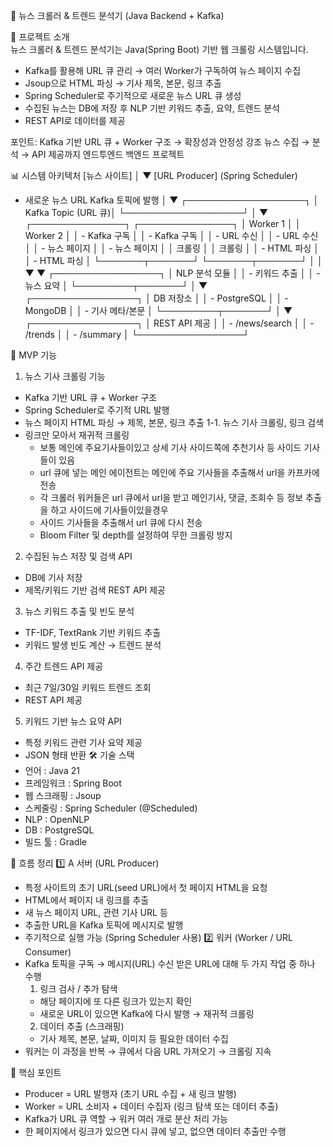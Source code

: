 📰 뉴스 크롤러 & 트렌드 분석기 (Java Backend + Kafka)  

📌 프로젝트 소개  
뉴스 크롤러 & 트렌드 분석기는 Java(Spring Boot) 기반 웹 크롤링 시스템입니다.
  - Kafka를 활용해 URL 큐 관리 → 여러 Worker가 구독하여 뉴스 페이지 수집
  - Jsoup으로 HTML 파싱 → 기사 제목, 본문, 링크 추출
  - Spring Scheduler로 주기적으로 새로운 뉴스 URL 큐 생성
  - 수집된 뉴스는 DB에 저장 후 NLP 기반 키워드 추출, 요약, 트렌드 분석
  - REST API로 데이터를 제공

  
포인트:
Kafka 기반 URL 큐 + Worker 구조 → 확장성과 안정성 강조
뉴스 수집 → 분석 → API 제공까지 엔드투엔드 백엔드 프로젝트


📊 시스템 아키텍처
[뉴스 사이트] 
      │
      ▼
[URL Producer] (Spring Scheduler)
  - 새로운 뉴스 URL Kafka 토픽에 발행
      │
      ▼
┌───────────────────┐
│ Kafka Topic (URL 큐)│
└───────────────────┘
      │
      ▼
┌───────────────┐      ┌───────────────┐
│ Worker 1      │      │ Worker 2      │
│ - Kafka 구독  │      │ - Kafka 구독  │
│ - URL 수신    │      │ - URL 수신    │
│ - 뉴스 페이지 │      │ - 뉴스 페이지 │
│   크롤링      │      │   크롤링      │
│ - HTML 파싱   │      │ - HTML 파싱   │
└───────┬───────┘      └───────┬───────┘
        │                     │
        ▼                     ▼
                 ┌─────────────────┐
                 │ NLP 분석 모듈    │
                 │ - 키워드 추출    │
                 │ - 뉴스 요약      │
                 └─────────┬───────┘
                           │
                           ▼
                 ┌─────────────────┐
                 │ DB 저장소        │
                 │ - PostgreSQL    │
                 │ - MongoDB       │
                 │ - 기사 메타/본문 │
                 └─────────┬───────┘
                           │
                           ▼
                 ┌─────────────────┐
                 │ REST API 제공    │
                 │ - /news/search   │
                 │ - /trends        │
                 │ - /summary       │
                 └─────────────────┘

🚀 MVP 기능
1. 뉴스 기사 크롤링 기능
  - Kafka 기반 URL 큐 + Worker 구조
  - Spring Scheduler로 주기적 URL 발행
  - 뉴스 페이지 HTML 파싱 → 제목, 본문, 링크 추출
  1-1. 뉴스 기사 크롤링, 링크 검색
  - 링크만 모아서 재귀적 크롤링
    - 보통 메인에 주요기사들이있고 상세 기사 사이드쪽에 추천기사 등 사이드 기사들이 있음 
    - url 큐에 넣는 메인 에이전트는 메인에 주요 기사들을 추출해서 url을 카프카에 전송
    - 각 크롤러 워커들은 url 큐에서 url을 받고 메인기사, 댓글, 조회수 등 정보 추출을 하고 사이드에 기사들이있을경우
    - 사이드 기사들을 추출해서 url 큐에 다시 전송
    - Bloom Filter 및 depth를 설정하여 무한 크롤링 방지
2. 수집된 뉴스 저장 및 검색 API
  - DB에 기사 저장
  - 제목/키워드 기반 검색 REST API 제공

3. 뉴스 키워드 추출 및 빈도 분석
  - TF-IDF, TextRank 기반 키워드 추출
  - 키워드 발생 빈도 계산 → 트렌드 분석
4. 주간 트렌드 API 제공
  - 최근 7일/30일 키워드 트렌드 조회
  - REST API 제공
5. 키워드 기반 뉴스 요약 API
  - 특정 키워드 관련 기사 요약 제공
  - JSON 형태 반환
🛠 기술 스택
  - 언어 : Java 21
  - 프레임워크 : Spring Boot
  - 웹 스크래핑 : Jsoup
  - 스케줄링 : Spring Scheduler (@Scheduled)
  - NLP : OpenNLP
  - DB : PostgreSQL
  - 빌드 툴 : Gradle

📌 흐름 정리
1️⃣ A 서버 (URL Producer)

  - 특정 사이트의 초기 URL(seed URL)에서 첫 페이지 HTML을 요청
  - HTML에서 페이지 내 링크를 추출
  - 새 뉴스 페이지 URL, 관련 기사 URL 등
  - 추출한 URL을 Kafka 토픽에 메시지로 발행
  - 주기적으로 실행 가능 (Spring Scheduler 사용)
2️⃣ 워커 (Worker / URL Consumer)
  - Kafka 토픽을 구독 → 메시지(URL) 수신 받은 URL에 대해 두 가지 작업 중 하나 수행
    1. 링크 검사 / 추가 탐색
      - 해당 페이지에 또 다른 링크가 있는지 확인
      - 새로운 URL이 있으면 Kafka에 다시 발행 → 재귀적 크롤링
    2. 데이터 추출 (스크래핑)
      - 기사 제목, 본문, 날짜, 이미지 등 필요한 데이터 수집
  - 워커는 이 과정을 반복 → 큐에서 다음 URL 가져오기 → 크롤링 지속

🔑 핵심 포인트
  - Producer = URL 발행자 (초기 URL 수집 + 새 링크 발행)
  - Worker = URL 소비자 + 데이터 수집자 (링크 탐색 또는 데이터 추출)
  - Kafka가 URL 큐 역할 → 워커 여러 개로 분산 처리 가능
  - 한 페이지에서 링크가 있으면 다시 큐에 넣고, 없으면 데이터 추출만 수행

